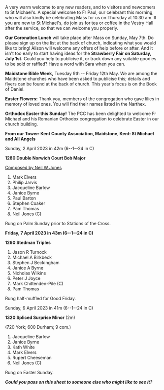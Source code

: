 
A very warm welcome to any new readers, and to visitors and newcomers to
St Michael\'s. A special welcome to Fr Paul, our celebrant this morning,
who will also kindly be celebrating Mass for us on Thursday at 10.30 am.
If you are new to St Michael\'s, do join us for tea or coffee in the
Vestry Hall after the service, so that we can welcome you properly.

**Our Coronation Lunch** will take place after Mass on Sunday, May
7th. Do please sign up on the list at the back of church, indicating
what you would like to bring! Alison will welcome any offers of help
before or after. And it isn\'t too early to start having ideas for the
**Strawberry Fair on Saturday, July 1st.** Could you help to publicise
it, or track down any suitable goodies to be sold or raffled? Have a
word with Sara when you can.

**Maidstone Bible Week,** Tuesday 9th -- Friday 12th May. We are among
the Maidstone churches who have been asked to publicise this; details
and flyers can be found at the back of church. This year\'s focus is on
the Book of Daniel.

**Easter Flowers:** Thank you, members of the congregation who gave
lilies in memory of loved ones. You will find their names listed in the
Narthex.

**Orthodox Easter this Sunday!** The PCC has been delighted to welcome
Fr Michael and his Romanian Orthodox congregation to celebrate Easter in
our church building.

**From our Tower: Kent County Association, Maidstone,
Kent: St
Michael and All Angels**

Sunday, 2 April 2023 in 42m (6--1--24 in C)

**1280 Double Norwich Court Bob Major**

[Composed by Neil W
Jones](https://bb.ringingworld.co.uk/comp.php?id=2290495)

1. Mark Elvers
2. Philip Jarvis
3. Jacqueline Barlow
4. Janice Byrne
5. Paul Barton
6. Stephen Coaker
7. Pam Thomas
8. Neil Jones (C)

Rung on Palm Sunday prior to Stations of the Cross.

**Friday, 7 April 2023 in 43m (6--1--24 in C)**

**1260 Stedman Triples**

1. Jason R Turnock
2. Michael A Birkbeck
3. Stephen J Beckingham
4. Janice A Byrne
5. Nicholas Wilkins
6. Peter J Joyce
7. Mark Chittenden-Pile (C)
8. Pam Thomas

Rung half-muffled for Good Friday.

Sunday, 9 April 2023 in 41m (6--1--24 in C)

**1320 Spliced Surprise Minor** (2m)

(720 York; 600 Durham; 9 com.)

1. Jacqueline Barlow
2. Janice Byrne
3. Kath White
4. Mark Elvers
5. Rupert Cheeseman
6. Neil Jones (C)

Rung on Easter Sunday.

***Could you pass on this sheet to someone else who might like to see
it?***
